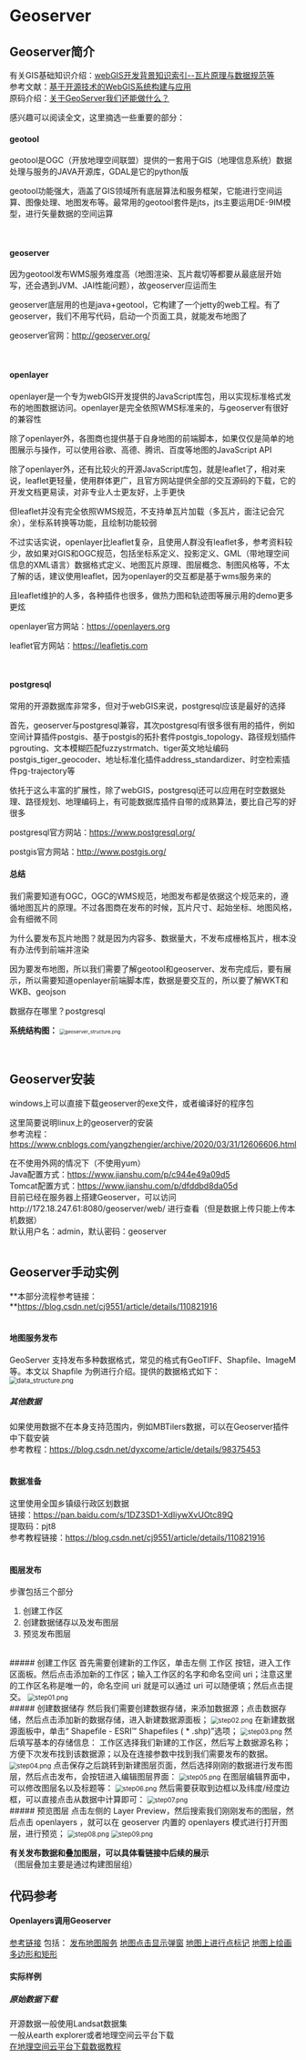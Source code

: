 # Geoserver
## Geoserver简介
有关GIS基础知识介绍：[webGIS开发背景知识索引--瓦片原理与数据规范等](https://zhuanlan.zhihu.com/p/144767787)  
参考文献：[基于开源技术的WebGIS系统构建与应用](https://kns.cnki.net/KCMS/detail/detail.aspx?dbcode=CMFD&dbname=CMFD201402&filename=1014325247.nh&uid=WEEvREcwSlJHSldRa1FhdkJkVG1BK3kwWFBjV3psME1ZQTliWjhSWWMrOD0=$9A4hF_YAuvQ5obgVAqNKPCYcEjKensW4IQMovwHtwkF4VYPoHbKxJw!!&v=MDkzMjBlWDFMdXhZUzdEaDFUM3FUcldNMUZyQ1VSTE9mWWVkbUZ5RG1WYnJMVkYyNkdyQzZHOVBJcUpFYlBJUjg=)  
原码介绍：[关于GeoServer我们还能做什么？](https://zhuanlan.zhihu.com/p/87894011)

感兴趣可以阅读全文，这里摘选一些重要的部分：  
#### geotool
geotool是OGC（开放地理空间联盟）提供的一套用于GIS（地理信息系统）数据处理与服务的JAVA开源库，GDAL是它的python版  

geotool功能强大，涵盖了GIS领域所有底层算法和服务框架，它能进行空间运算、图像处理、地图发布等。最常用的geotool套件是jts，jts主要运用DE-9IM模型，进行矢量数据的空间运算  

<br/>

#### geoserver
因为geotool发布WMS服务难度高（地图渲染、瓦片裁切等都要从最底层开始写，还会遇到JVM、JAI性能问题），故geoserver应运而生  

geoserver底层用的也是java+geotool，它构建了一个jetty的web工程。有了geoserver，我们不用写代码，启动一个页面工具，就能发布地图了  

geoserver官网：http://geoserver.org/  

<br/>

#### openlayer
openlayer是一个专为webGIS开发提供的JavaScript库包，用以实现标准格式发布的地图数据访问。openlayer是完全依照WMS标准来的，与geoserver有很好的兼容性  

除了openlayer外，各图商也提供基于自身地图的前端脚本，如果仅仅是简单的地图展示与操作，可以使用谷歌、高德、腾讯、百度等地图的JavaScript API  

除了openlayer外，还有比较火的开源JavaScript库包，就是leaflet了，相对来说，leaflet更轻量，使用群体更广，且官方网站提供全部的交互源码的下载，它的开发文档更易读，对非专业人士更友好，上手更快  

但leaflet并没有完全依照WMS规范，不支持单瓦片加载（多瓦片，面注记会冗余），坐标系转换等功能，且绘制功能较弱  

不过实话实说，openlayer比leaflet复杂，且使用人群没有leaflet多，参考资料较少，故如果对GIS和OGC规范，包括坐标系定义、投影定义、GML（带地理空间信息的XML语言）数据格式定义、地图瓦片原理、图层概念、制图风格等，不太了解的话，建议使用leaflet，因为openlayer的交互都是基于wms服务来的  

且leaflet维护的人多，各种插件也很多，做热力图和轨迹图等展示用的demo更多更炫  

openlayer官方网站：https://openlayers.org  

leaflet官方网站：https://leafletjs.com  

<br/>

#### postgresql
常用的开源数据库非常多，但对于webGIS来说，postgresql应该是最好的选择  

首先，geoserver与postgresql兼容，其次postgresql有很多很有用的插件，例如空间计算插件postgis、基于postgis的拓扑套件postgis_topology、路径规划插件pgrouting、文本模糊匹配fuzzystrmatch、tiger英文地址编码postgis_tiger_geocoder、地址标准化插件address_standardizer、时空检索插件pg-trajectory等  

依托于这么丰富的扩展性，除了webGIS，postgresql还可以应用在时空数据处理、路径规划、地理编码上，有可能数据库插件自带的成熟算法，要比自己写的好很多  

postgresql官方网站：https://www.postgresql.org/  

postgis官方网站：http://www.postgis.org/  

#### 总结
我们需要知道有OGC，OGC的WMS规范，地图发布都是依据这个规范来的，遵循地图瓦片的原理。不过各图商在发布的时候，瓦片尺寸、起始坐标、地图风格，会有细微不同  

为什么要发布瓦片地图？就是因为内容多、数据量大，不发布成栅格瓦片，根本没有办法传到前端并渲染  

因为要发布地图，所以我们需要了解geotool和geoserver、发布完成后，要有展示，所以需要知道openlayer前端脚本库，数据是要交互的，所以要了解WKT和WKB、geojson  

数据存在哪里？postgresql  

**系统结构图：**
<img src="./Image/Company/geoserver_structure.png" alt="geoserver_structure.png" style="zoom:60%;" />

<br/>

## Geoserver安装
windows上可以直接下载geoserver的exe文件，或者编译好的程序包  

这里简要说明linux上的geoserver的安装  
参考流程：https://www.cnblogs.com/yangzhengier/archive/2020/03/31/12606606.html  

在不使用外网的情况下（不使用yum）  
Java配置方式：https://www.jianshu.com/p/c944e49a09d5  
Tomcat配置方式：https://www.jianshu.com/p/dfddbd8da05d  
目前已经在服务器上搭建Geoserver，可以访问http://172.18.247.61:8080/geoserver/web/ 进行查看（但是数据上传只能上传本机数据）  
默认用户名：admin，默认密码：geoserver  
<br/>

## Geoserver手动实例
**本部分流程参考链接：**https://blog.csdn.net/cj9551/article/details/110821916  
<br/>
#### 地图服务发布
GeoServer 支持发布多种数据格式，常见的格式有GeoTIFF、Shapfile、ImageM 等。本文以 Shapfile 为例进行介绍。提供的数据格式如下：  
<img src="./Image/Company/data_structure.png" alt="data_structure.png" style="zoom:80%;" />
<br/>
##### 其他数据
如果使用数据不在本身支持范围内，例如MBTilers数据，可以在Geoserver插件中下载安装  
参考教程：https://blog.csdn.net/dyxcome/article/details/98375453  
<br/>
#### 数据准备
这里使用全国乡镇级行政区划数据  
链接：https://pan.baidu.com/s/1DZ3SD1-XdIiywXvUOtc89Q  
提取码：pjt8  
参考教程链接：https://blog.csdn.net/cj9551/article/details/110821916  
<br/>
#### 图层发布
步骤包括三个部分  
1. 创建工作区
2. 创建数据储存以及发布图层
3. 预览发布图层
<br/>
##### 创建工作区
首先需要创建新的工作区，单击左侧 工作区 按钮，进入工作区面板。然后点击添加新的工作区；输入工作区的名字和命名空间 uri；注意这里的工作区名称是唯一的，命名空间 uri 就是可以通过 uri 可以随便填；然后点击提交。  
<img src="./Image/Company/step01.png" alt="step01.png" style="zoom:80%;" />
<br/>
##### 创建数据储存
然后我们需要创建数据存储，来添加数据源；点击数据存储，然后点击添加新的数据存储，进入新建数据源面板；  
<img src="./Image/Company/step02.png" alt="step02.png" style="zoom:80%;" />
在新建数据源面板中，单击“ Shapefile - ESRI™ Shapefiles ( * .shp)”选项；  
<img src="./Image/Company/step03.png" alt="step03.png" style="zoom:80%;" />
然后填写基本的存储信息：  
工作区选择我们新建的工作区，然后写上数据源名称；方便下次发布找到该数据源；以及在连接参数中找到我们需要发布的数据。  
<img src="./Image/Company/step04.png" alt="step04.png" style="zoom:80%;" />
点击保存之后跳转到新建图层页面，然后选择刚刚的数据进行发布图层，然后点击发布，会按钮进入编辑图层界面：  
<img src="./Image/Company/step05.png" alt="step05.png" style="zoom:80%;" />
在图层编辑界面中，可以修改图层名以及标题等：  
<img src="./Image/Company/step06.png" alt="step06.png" style="zoom:80%;" />
然后需要获取到边框以及纬度/经度边框，可以直接点击从数据中计算即可：  
<img src="./Image/Company/step07.png" alt="step07.png" style="zoom:80%;" />
<br/>
##### 预览图层
点击左侧的 Layer Preview，然后搜索我们刚刚发布的图层，然后点击 openlayers ，就可以在 geoserver 内置的 openlayers 模式进行打开图层，进行预览；  
<img src="./Image/Company/step08.png" alt="step08.png" style="zoom:80%;" />
<img src="./Image/Company/step09.png" alt="step09.png" style="zoom:80%;" />

**有关发布数据和叠加图层，可以具体看链接中后续的展示**  
（图层叠加主要是通过构建图层组）  

## 代码参考
#### Openlayers调用Geoserver
[参考链接](https://blog.csdn.net/c17854254215)
包括：
[发布地图服务](https://blog.csdn.net/c17854254215/article/details/106467046)
[地图点击显示弹窗](https://blog.csdn.net/c17854254215/article/details/106468357)
[地图上进行点标记](https://blog.csdn.net/c17854254215/article/details/106473228)
[地图上绘画多边形和矩形](https://blog.csdn.net/c17854254215/article/details/106488801)

#### 实际样例
##### 原始数据下载
开源数据一般使用Landsat数据集  
一般从earth explorer或者地理空间云平台下载  
[在地理空间云平台下载数据教程](https://www.cnblogs.com/xingyi-qjl/p/9255961.html)  
